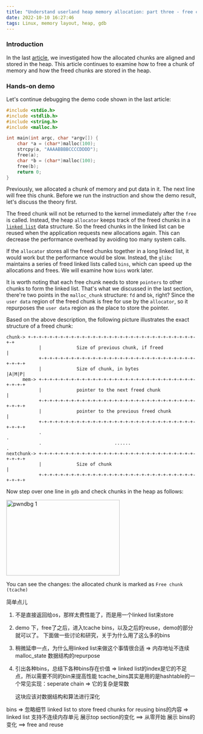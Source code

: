 ```yaml
---
title: "Understand userland heap memory allocation: part three - free chunk"
date: 2022-10-10 16:27:46
tags: Linux, memory layout, heap, gdb
---
```


### Introduction

In the last [article](https://organicprogrammer.com/2022/09/08/userland-memory-allocation-two/),  we investigated how the allocated chunks are aligned and stored in the heap. This article continues to examine how to free a chunk of memory and how the freed chunks are stored in the heap. 

### Hands-on demo

Let's continue debugging the demo code shown in the last article: 

```c
#include <stdio.h>
#include <stdlib.h>
#include <string.h>
#include <malloc.h>

int main(int argc, char *argv[]) {
    char *a = (char*)malloc(100);
    strcpy(a, "AAAABBBBCCCCDDDD");
    free(a);
    char *b = (char*)malloc(100);
    free(b);
    return 0;
}
```
Previously, we allocated a chunk of memory and put data in it. The next line will free this chunk. Before we run the instruction and show the demo result, let's discuss the theory first. 

The freed chunk will not be returned to the kernel immediately after the `free` is called. Instead, the heap `allocator` keeps track of the freed chunks in a [`linked list`](https://en.wikipedia.org/wiki/Linked_list) data structure. So the freed chunks in the linked list can be reused when the application requests new allocations again. This can decrease the performance overhead by avoiding too many system calls. 

If the `allocator` stores all the freed chunks together in a long linked list, it would work but the performance would be slow. Instead, the `glibc` maintains a series of freed linked lists called `bins`, which can speed up the allocations and frees. We will examine how `bins` work later.  

It is worth noting that each free chunk needs to store `pointers` to other chunks to form the linked list. That's what we discussed in the last section, there're two points in the `malloc_chunk` structure: `fd` and `bk`, right? Since the `user data` region of the freed chunk is free for use by the `allocator`, so it repurposes the `user data` region as the place to store the pointer. 

Based on the above description, the following picture illustrates the exact structure of a freed chunk:

```
chunk-> +-+-+-+-+-+-+-+-+-+-+-+-+-+-+-+-+-+-+-+-+-+-+-+-+-+-+-+-+-+-+-+-+
            |             Size of previous chunk, if freed                  | 
            +-+-+-+-+-+-+-+-+-+-+-+-+-+-+-+-+-+-+-+-+-+-+-+-+-+-+-+-+-+-+-+-+
            |             Size of chunk, in bytes                     |A|M|P|
      mem-> +-+-+-+-+-+-+-+-+-+-+-+-+-+-+-+-+-+-+-+-+-+-+-+-+-+-+-+-+-+-+-+-+
            |             pointer to the next freed chunk                   |
            +-+-+-+-+-+-+-+-+-+-+-+-+-+-+-+-+-+-+-+-+-+-+-+-+-+-+-+-+-+-+-+-+
            |             pointer to the previous freed chunk               |
            +-+-+-+-+-+-+-+-+-+-+-+-+-+-+-+-+-+-+-+-+-+-+-+-+-+-+-+-+-+-+-+-+
            .                                                               .
            .                           ......                              .
nextchunk-> +-+-+-+-+-+-+-+-+-+-+-+-+-+-+-+-+-+-+-+-+-+-+-+-+-+-+-+-+-+-+-+-+
            |             Size of chunk                                     |
            +-+-+-+-+-+-+-+-+-+-+-+-+-+-+-+-+-+-+-+-+-+-+-+-+-+-+-+-+-+-+-+-+

```

Now step over one line in `gdb` and check chunks in the heap as follows: 

<img src="/images/heap-demo-heap-free.png" title="pwndbg 1" width="300px" height="200px">

You can see the changes: the allocated chunk is marked as `Free chunk (tcache)`

简单点儿

1. 不是直接返回给os，那样太费性能了，而是用一个linked list来store
2. demo 下，free了之后，进入tcache bins，以及之后的reuse，demo的部分就可以了。
下面做一些讨论和研究，关于为什么用了这么多的bins
3. 稍微延申一点，为什么用linked list来做这个事情很合适 => 内存地址不连续
malloc_state 数据结构的repurpose

4. 引出各种bins，总结下各种bins存在价值 => linked list的index是它的不足点，所以需要不同的bin来提高性能
   tcache_bins其实是用的是hashtable的一个常见实现：seperate chain => 它的复杂是常数

   这块应该对数据结构和算法进行深化




bins => 忽略细节 linked list to store freed chunks for reusing
bins的内容 => linked list 支持不连续内存单元
展示top section的变化 ==> 从零开始
展示 bins的变化 ==> free and reuse